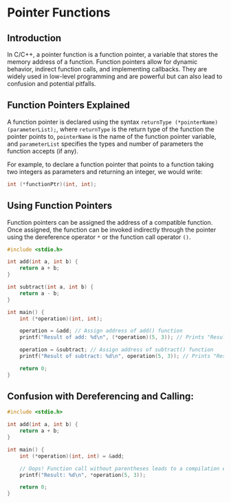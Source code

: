 # Pointer Functions

## Introduction

In C/C++, a pointer function is a function pointer, a variable that stores the memory address of a function. Function pointers allow for dynamic behavior, indirect function calls, and implementing callbacks. They are widely used in low-level programming and are powerful but can also lead to confusion and potential pitfalls.

## Function Pointers Explained

A function pointer is declared using the syntax `returnType (*pointerName)(parameterList);`, where `returnType` is the return type of the function the pointer points to, `pointerName` is the name of the function pointer variable, and `parameterList` specifies the types and number of parameters the function accepts (if any).

For example, to declare a function pointer that points to a function taking two integers as parameters and returning an integer, we would write:

```c
int (*functionPtr)(int, int);
```

## Using Function Pointers

Function pointers can be assigned the address of a compatible function. Once assigned, the function can be invoked indirectly through the pointer using the dereference operator `*` or the function call operator `()`.

```c
#include <stdio.h>

int add(int a, int b) {
    return a + b;
}

int subtract(int a, int b) {
    return a - b;
}

int main() {
    int (*operation)(int, int);

    operation = &add; // Assign address of add() function
    printf("Result of add: %d\n", (*operation)(5, 3)); // Prints "Result of add: 8"

    operation = &subtract; // Assign address of subtract() function
    printf("Result of subtract: %d\n", operation(5, 3)); // Prints "Result of subtract: 2"

    return 0;
}
```


## **Confusion with Dereferencing and Calling**:

```c
#include <stdio.h>

int add(int a, int b) {
    return a + b;
}

int main() {
    int (*operation)(int, int) = &add;

    // Oops! Function call without parentheses leads to a compilation error
    printf("Result: %d\n", *operation(5, 3));

    return 0;
}
```
